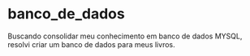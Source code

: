 # banco_de_dados
Buscando consolidar meu conhecimento em banco de dados MYSQL, resolvi criar um banco de dados para meus livros.
